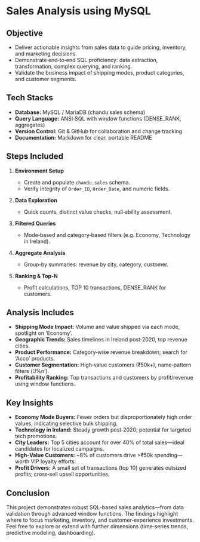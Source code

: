 # Sales Analysis using MySQL

## Objective

* Deliver actionable insights from sales data to guide pricing, inventory, and marketing decisions.
* Demonstrate end‑to‑end SQL proficiency: data extraction, transformation, complex querying, and ranking.
* Validate the business impact of shipping modes, product categories, and customer segments.

## Tech Stacks

* **Database:** MySQL / MariaDB (chandu.sales schema)
* **Query Language:** ANSI‑SQL with window functions (DENSE\_RANK, aggregates)
* **Version Control:** Git & GitHub for collaboration and change tracking
* **Documentation:** Markdown for clear, portable README

## Steps Included

1. **Environment Setup**

   * Create and populate `chandu.sales` schema.
   * Verify integrity of `Order_ID`, `Order_Date`, and numeric fields.
2. **Data Exploration**

   * Quick counts, distinct value checks, null‑ability assessment.
3. **Filtered Queries**

   * Mode‑based and category‑based filters (e.g. Economy, Technology in Ireland).
4. **Aggregate Analysis**

   * Group‑by summaries: revenue by city, category, customer.
5. **Ranking & Top‑N**

   * Profit calculations, TOP 10 transactions, DENSE\_RANK for customers.

## Analysis Includes

* **Shipping Mode Impact:** Volume and value shipped via each mode, spotlight on ‘Economy’.
* **Geographic Trends:** Sales timelines in Ireland post‑2020, top revenue cities.
* **Product Performance:** Category‑wise revenue breakdown; search for ‘Acco’ products.
* **Customer Segmentation:** High‑value customers (₹50k+), name‑pattern filters (‘J%n’).
* **Profitability Ranking:** Top transactions and customers by profit/revenue using window functions.

## Key Insights

* **Economy Mode Buyers:** Fewer orders but disproportionately high order values, indicating selective bulk shipping.
* **Technology in Ireland:** Steady growth post‑2020; potential for targeted tech promotions.
* **City Leaders:** Top 5 cities account for over 40% of total sales—ideal candidates for localized campaigns.
* **High‑Value Customers:** \~8% of customers drive >₹50k spending—worth VIP loyalty efforts.
* **Profit Drivers:** A small set of transactions (top 10) generates outsized profits; cross‑sell upsell opportunities.

## Conclusion

This project demonstrates robust SQL-based sales analytics—from data validation through advanced window functions. The findings highlight where to focus marketing, inventory, and customer‑experience investments. Feel free to explore or extend with further dimensions (time‑series trends, predictive modeling, dashboarding).

